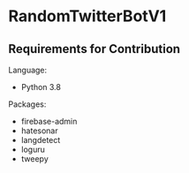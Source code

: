 # RandomTwitterBotV1

## Requirements for Contribution

Language:
- Python 3.8

Packages:
- firebase-admin
- hatesonar
- langdetect
- loguru
- tweepy